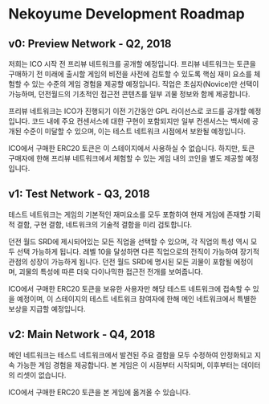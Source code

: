 # Nekoyume Development Roadmap

## v0: Preview Network - Q2, 2018

저희는 ICO 시작 전 프리뷰 네트워크를 공개할 예정입니다. 프리뷰 네트워크는 토큰을 구매하기 전 미래에 출시할 게임의 비전을 사전에 검토할 수 있도록 핵심 재미 요소를 체험할 수 있는 수준의 게임 경험을 제공할 예정입니다. 직업은 초심자(Novice)만 선택이 가능하며, 던전월드의 기초적인 접근전 콘텐츠를 일부 괴물 정보와 함께 제공합니다.

프리뷰 네트워크는 ICO가 진행되기 이전 기간동안 GPL 라이선스로 코드를 공개할 예정입니다. 코드 내에 주요 컨센서스에 대한 구현이 포함되지만 일부 컨센서스는 백서에 공개된 수준이 미달할 수 있으며, 이는 테스트 네트워크 시점에서 보완될 예정입니다.

ICO에서 구매한 ERC20 토큰은 이 스테이지에서 사용하실 수 없습니다. 하지만, 토큰 구매자에 한해 프리뷰 네트워크에서 체험할 수 있는 게임 내의 코인을 별도 제공할 예정입니다.


## v1: Test Network - Q3, 2018

테스트 네트워크는 게임의 기본적인 재미요소를 모두 포함하여 현재 게임에 존재할 기획적 결함, 구현 결함, 네트워크의 기술적 결함을 미리 검토합니다.

던전 월드 SRD에 제시되어있는 모든 직업을 선택할 수 있으며, 각 직업의 특성 역시 모두 선택 가능하게 됩니다. 레벨 10을 달성하면 다른 직업으로의 전직이 가능하여 장기적 관점의 성장이 가능하게 됩니다. 던전 월드 SRD에 명시된 모든 괴물이 포함될 에정이며, 괴물의 특성에 따른 더욱 다이나믹한 접근전 전개를 보여줍니다.

ICO에서 구매한 ERC20 토큰을 보유한 사용자만 해당 테스트 네트워크에 접속할 수 있을 예정이며, 이 스테이지의 테스트 네트워크 참여자에 한해 메인 네트워크에서 특별한 보상을 지급할 예정입니다.


## v2: Main Network - Q4, 2018

메인 네트워크는 테스트 네트워크에서 발견된 주요 결함을 모두 수정하여 안정화되고 지속 가능한 게임 경험을 제공합니다. 본 게임은 이 시점부터 시작되며, 이후부터는 데이터의 리셋이 없습니다.

ICO에서 구매한 ERC20 토큰을 본 게임에 옮겨올 수 있습니다.
